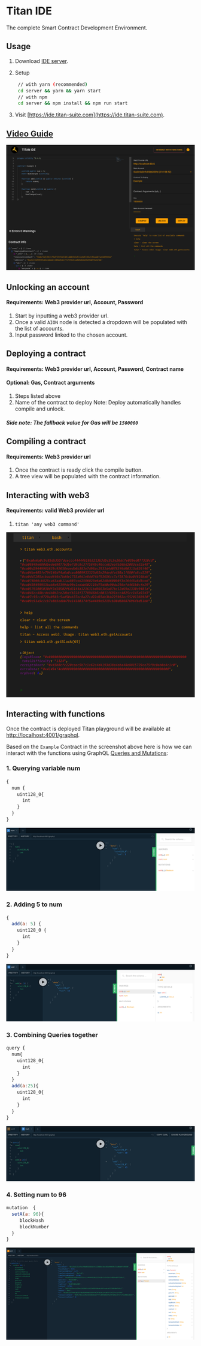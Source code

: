 # Titan IDE

The complete Smart Contract Development Environment.

## Usage

1. Download [IDE server](https://github.com/titan-suite/ide/releases).

2. Setup

   ```sh
    // with yarn (recommended)
    cd server && yarn && yarn start
    // with npm
    cd server && npm install && npm run start
   ```

3. Visit [https://ide.titan-suite.com](https://ide.titan-suite.com).

## [Video Guide](https://www.youtube.com/watch?v=dqfeFvpOUMA)

[![Titan IDE](images/video_screenshot.png)](https://www.youtube.com/watch?v=dqfeFvpOUMA 'Titan IDE')

## Unlocking an account

#### Requirements: Web3 provider url, Account, Password

1. Start by inputting a web3 provider url.
2. Once a valid `AION` node is detected a dropdown will be populated with the list of accounts.
3. Input password linked to the chosen account.

## Deploying a contract

#### Requirements: Web3 provider url, Account, Password, Contract name

#### Optional: Gas, Contract arguments

1. Steps listed above
2. Name of the contract to deploy
   Note: Deploy automatically handles compile and unlock.

##### Side note: The fallback value for Gas will be `1500000`

## Compiling a contract

#### Requirements: Web3 provider url

1. Once the contract is ready click the compile button.
2. A tree view will be populated with the contract information.

## Interacting with web3

#### Requirements: valid Web3 provider url

1. `titan 'any web3 command'`

![Bash](images/bash.png)

## Interacting with functions

Once the contract is deployed Titan playground will be available at [http://localhost:4001/graphql](http://localhost:4001/graphql).

Based on the `Example` Contract in the screenshot above here is how we can interact with the functions using GraphQL [Queries and Mutations](https://graphql.org/learn/queries/):

### 1. Querying variable num

```javascript
{
  num {
    uint128_0{
      int
    }
  }
}
```

![Num](images/num.png)

### 2. Adding 5 to num

```javascript
{
  add(a: 5) {
    uint128_0 {
      int
    }
  }
}
```

![Add](images/add.png)

### 3. Combining Queries together

```javascript
query {
  num{
    uint128_0{
      int
    }
  }
  add(a:25){
    uint128_0{
      int
    }
  }
}
```

![Combined](images/combined.png)

### 4. Setting num to 96

```javascript
mutation  {
  setA(a: 96){
     blockHash
     blockNumber
  }
}
```

![Set](images/setA.png)
